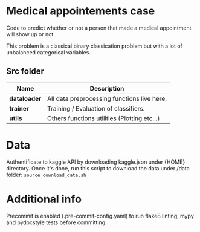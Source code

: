 # Medical appointements case

Code to predict whether or not a person that made a medical appointment will show up or not.

This problem is a classical binary classication problem but with a lot of unbalanced categorical variables.

## Src folder

| Name           | Description                                  |
| -------------- | -------------------------------------------- |
| **dataloader** | All data preprocessing functions live here.  |
| **trainer**    | Training / Evaluation of classifiers.        |
| **utils**      | Others functions utilities (Plotting etc...) |

# Data

Authentificate to kaggle API by downloading kaggle.json under {HOME} directory.
Once it's done, run this script to download the data under /data folder:
`
source download_data.sh
`

# Additional info

Precommit is enabled (.pre-commit-config.yaml) to run flake8 linting, mypy and pydocstyle tests before committing.
